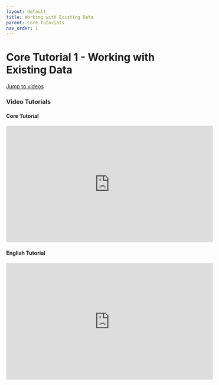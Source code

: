 ```yaml
---
layout: default
title: Working with Existing Data
parent: Core Tutorials
nav_order: 1
---
```


# Core Tutorial 1 - Working with Existing Data

[Jump to videos](#video-tutorials)

### Video Tutorials

#### Core Tutorial

<iframe width="560" height="315" src="https://www.youtube.com/embed/9W7ZjvYrOmg" frameborder="0" allow="accelerometer; autoplay; encrypted-media; gyroscope; picture-in-picture" allowfullscreen></iframe>

#### English Tutorial

<iframe width="560" height="315" src="https://www.youtube.com/embed/us977YPq7qk" frameborder="0" allow="accelerometer; autoplay; encrypted-media; gyroscope; picture-in-picture" allowfullscreen></iframe>
